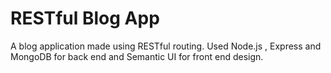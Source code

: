 # RESTful Blog App
A blog application made using RESTful routing. Used Node.js , Express and MongoDB for back end and Semantic UI for front end design.

